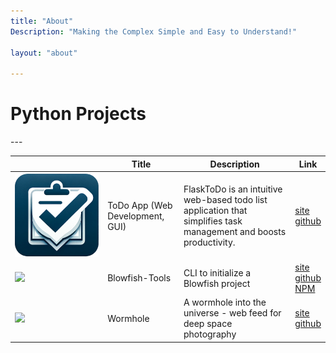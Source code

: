 ```yaml
---
title: "About"
Description: "Making the Complex Simple and Easy to Understand!"

layout: "about"

---
```



# Python Projects

<table>
    <thead>
        <tr>
            <th></th>
            <th>Title</th>
            <th>Description</th>
            <th>Link</th>
        </tr>
    </thead>
    <tbody>
         <tr>
            <td><img class="customEntitityAlbum" style="background-color:transparent" src="todo-icon.webp"/></td>
            <td>ToDo App (Web Development, GUI)</td>
            <td>FlaskToDo is an intuitive web-based todo list application that simplifies task management and boosts productivity.</td>
            <td><a target="_blank" href="https://blowfish.page">site</a></br><a target="_blank" href="https://github.com/nunocoracao/blowfish">github</a></td>
        </tr>
        ---
         <tr>
            <td><img class="customEntitityAlbum" style="background-color:transparent" src="blowfish-tools.png"/></td>
            <td>Blowfish-Tools</td>
            <td>CLI to initialize a Blowfish project</td>
            <td><a target="_blank" href="https://blowfish.page">site</a></br><a target="_blank" href="https://github.com/nunocoracao/blowfish-tools">github</a></br><a target="_blank" href="https://www.npmjs.com/package/blowfish-tools">NPM</a></td>
        </tr>
        <tr>
            <td><img class="customEntitityAlbum" style="background-color:transparent" src="wormhole-logo-square.png"/></td>
            <td>Wormhole</td>
            <td>A wormhole into the universe - web feed for deep space photography</td>
            <td><a target="_blank" href="https://wormhole.photos">site</a></br><a target="_blank" href="https://github.com/wormhole-photos">github</a></td>
        </tr>
    </tbody>
</table>